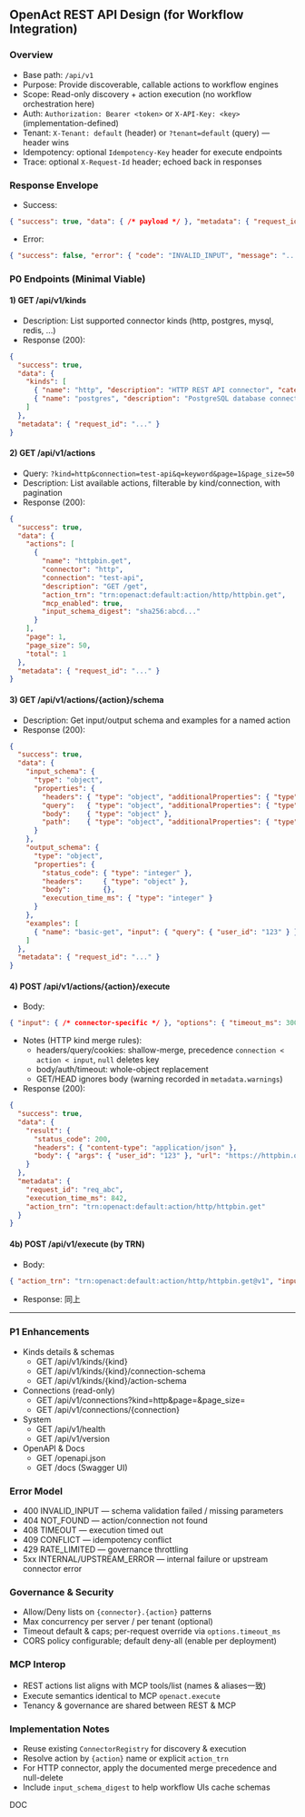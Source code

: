 ## OpenAct REST API Design (for Workflow Integration)

### Overview
- Base path: `/api/v1`
- Purpose: Provide discoverable, callable actions to workflow engines
- Scope: Read-only discovery + action execution (no workflow orchestration here)
- Auth: `Authorization: Bearer <token>` or `X-API-Key: <key>` (implementation-defined)
- Tenant: `X-Tenant: default` (header) or `?tenant=default` (query) — header wins
- Idempotency: optional `Idempotency-Key` header for execute endpoints
- Trace: optional `X-Request-Id` header; echoed back in responses

### Response Envelope
- Success:
```json
{ "success": true, "data": { /* payload */ }, "metadata": { "request_id": "...", "execution_time_ms": 123 } }
```
- Error:
```json
{ "success": false, "error": { "code": "INVALID_INPUT", "message": "...", "details": { } }, "metadata": { "request_id": "..." } }
```

### P0 Endpoints (Minimal Viable)

#### 1) GET /api/v1/kinds
- Description: List supported connector kinds (http, postgres, mysql, redis, ...)
- Response (200):
```json
{
  "success": true,
  "data": {
    "kinds": [
      { "name": "http", "description": "HTTP REST API connector", "category": "web" },
      { "name": "postgres", "description": "PostgreSQL database connector", "category": "database" }
    ]
  },
  "metadata": { "request_id": "..." }
}
```

#### 2) GET /api/v1/actions
- Query: `?kind=http&connection=test-api&q=keyword&page=1&page_size=50`
- Description: List available actions, filterable by kind/connection, with pagination
- Response (200):
```json
{
  "success": true,
  "data": {
    "actions": [
      {
        "name": "httpbin.get",
        "connector": "http",
        "connection": "test-api",
        "description": "GET /get",
        "action_trn": "trn:openact:default:action/http/httpbin.get",
        "mcp_enabled": true,
        "input_schema_digest": "sha256:abcd..."
      }
    ],
    "page": 1,
    "page_size": 50,
    "total": 1
  },
  "metadata": { "request_id": "..." }
}
```

#### 3) GET /api/v1/actions/{action}/schema
- Description: Get input/output schema and examples for a named action
- Response (200):
```json
{
  "success": true,
  "data": {
    "input_schema": {
      "type": "object",
      "properties": {
        "headers": { "type": "object", "additionalProperties": { "type": "string" } },
        "query":   { "type": "object", "additionalProperties": { "type": "string" } },
        "body":    { "type": "object" },
        "path":    { "type": "object", "additionalProperties": { "type": "string" } }
      }
    },
    "output_schema": {
      "type": "object",
      "properties": {
        "status_code": { "type": "integer" },
        "headers":     { "type": "object" },
        "body":        {},
        "execution_time_ms": { "type": "integer" }
      }
    },
    "examples": [
      { "name": "basic-get", "input": { "query": { "user_id": "123" } } }
    ]
  },
  "metadata": { "request_id": "..." }
}
```

#### 4) POST /api/v1/actions/{action}/execute
- Body:
```json
{ "input": { /* connector-specific */ }, "options": { "timeout_ms": 30000, "dry_run": false } }
```
- Notes (HTTP kind merge rules):
  - headers/query/cookies: shallow-merge, precedence `connection < action < input`, `null` deletes key
  - body/auth/timeout: whole-object replacement
  - GET/HEAD ignores body (warning recorded in `metadata.warnings`)
- Response (200):
```json
{
  "success": true,
  "data": {
    "result": {
      "status_code": 200,
      "headers": { "content-type": "application/json" },
      "body": { "args": { "user_id": "123" }, "url": "https://httpbin.org/get?user_id=123" }
    }
  },
  "metadata": {
    "request_id": "req_abc",
    "execution_time_ms": 842,
    "action_trn": "trn:openact:default:action/http/httpbin.get"
  }
}
```

#### 4b) POST /api/v1/execute (by TRN)
- Body:
```json
{ "action_trn": "trn:openact:default:action/http/httpbin.get@v1", "input": {}, "options": { } }
```
- Response: 同上

---

### P1 Enhancements
- Kinds details & schemas
  - GET /api/v1/kinds/{kind}
  - GET /api/v1/kinds/{kind}/connection-schema
  - GET /api/v1/kinds/{kind}/action-schema
- Connections (read-only)
  - GET /api/v1/connections?kind=http&page=&page_size=
  - GET /api/v1/connections/{connection}
- System
  - GET /api/v1/health
  - GET /api/v1/version
- OpenAPI & Docs
  - GET /openapi.json
  - GET /docs (Swagger UI)

### Error Model
- 400 INVALID_INPUT — schema validation failed / missing parameters
- 404 NOT_FOUND — action/connection not found
- 408 TIMEOUT — execution timed out
- 409 CONFLICT — idempotency conflict
- 429 RATE_LIMITED — governance throttling
- 5xx INTERNAL/UPSTREAM_ERROR — internal failure or upstream connector error

### Governance & Security
- Allow/Deny lists on `{connector}.{action}` patterns
- Max concurrency per server / per tenant (optional)
- Timeout default & caps; per-request override via `options.timeout_ms`
- CORS policy configurable; default deny-all (enable per deployment)

### MCP Interop
- REST actions list aligns with MCP tools/list (names & aliases一致)
- Execute semantics identical to MCP `openact.execute`
- Tenancy & governance are shared between REST & MCP

### Implementation Notes
- Reuse existing `ConnectorRegistry` for discovery & execution
- Resolve action by `{action}` name or explicit `action_trn`
- For HTTP connector, apply the documented merge precedence and null-delete
- Include `input_schema_digest` to help workflow UIs cache schemas

DOC
